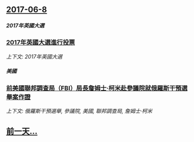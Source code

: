 ## [2017-06-8](/news/2017/06/8/index.md)

##### 2017年英國大選
### [2017年英國大選進行投票 ](/news/2017/06/8/2017年英國大選進行投票.md)
_上下文: 2017年英國大選_

##### 美國
### [前美國聯邦調查局（FBI）局長詹姆士·柯米赴參議院就俄羅斯干預選舉案作證 ](/news/2017/06/8/前美國聯邦調查局-FBI-局長詹姆士-柯米赴參議院就俄羅斯干預選舉案作證.md)
_上下文: 俄羅斯干預選舉, 參議院, 美國, 聯邦調查局, 詹姆士·柯米_

## [前一天...](/news/2017/06/7/index.md)

